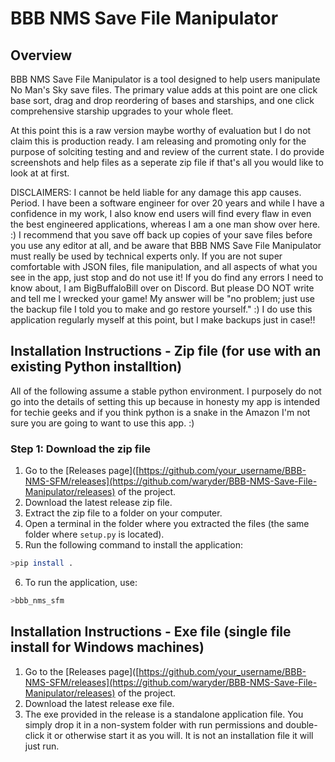 # BBB NMS Save File Manipulator

## Overview
BBB NMS Save File Manipulator is a tool designed to help users manipulate No Man's Sky save files. The primary value adds at this point are one click base sort, drag and drop reordering of bases and starships, and one click comprehensive starship upgrades to your whole fleet. 

At this point this is a raw version maybe worthy of evaluation but I do not claim this is production ready. I am releasing and promoting only for the purpose of solciting testing and and review of the current state. I do provide screenshots and help files as a seperate zip file if that's all you would like to look at at first.

DISCLAIMERS: I cannot be held liable for any damage this app causes. Period. I have been a software engineer for over 20 years and while I have a confidence in my work, 
				I also know end users will find every flaw in even the best engineered applications, whereas I am a one man show over here. :) I recommend that you save off back up copies 
				of your save files before you use any editor at all, and be aware that BBB NMS Save File Manipulator must really be used by technical experts only. If you are not super 
				comfortable with JSON files, file manipulation, and all aspects of what you see in the app, just stop and do not use it! If you do find any errors I need to know about, 
				I am BigBuffaloBill over on Discord. But please DO NOT write and tell me I wrecked your game! My answer will be "no problem; just use the backup file I told you to make
				and go restore yourself." :) I do use this application regularly myself at this point, but I make backups just in case!!
				

## Installation Instructions - Zip file (for use with an existing Python installtion)

All of the following assume a stable python environment. I purposely do not go into the details of setting this up because in honesty my app is intended for techie geeks and if you think python is a snake in the Amazon I'm not sure you are going to want to use this app. :)

### Step 1: Download the zip file
1. Go to the [Releases page]([https://github.com/your_username/BBB-NMS-SFM/releases](https://github.com/waryder/BBB-NMS-Save-File-Manipulator/releases) of the project. 
2. Download the latest release zip file.
3. Extract the zip file to a folder on your computer.
4. Open a terminal in the folder where you extracted the files (the same folder where `setup.py` is located).
5. Run the following command to install the application:
```bash
>pip install .
```
6. To run the application, use:
```bash
>bbb_nms_sfm
```

## Installation Instructions - Exe file (single file install for Windows machines)

1. Go to the [Releases page]([https://github.com/your_username/BBB-NMS-SFM/releases](https://github.com/waryder/BBB-NMS-Save-File-Manipulator/releases) of the project. 
2. Download the latest release exe file.
3. The exe provided in the release is a standalone application file. You simply drop it in a non-system folder with run permissions and double-click it or otherwise start it as you will. It is not an installation file it will just run.


